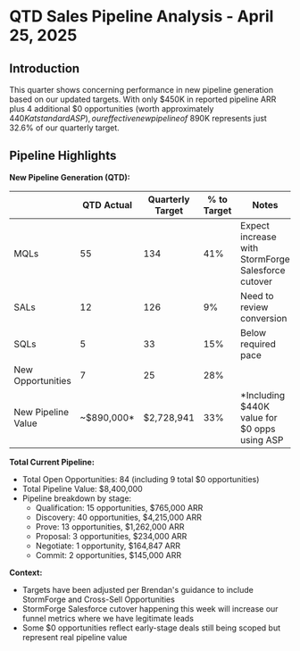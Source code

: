 # QTD Sales Pipeline Analysis - April 25, 2025

## Introduction

This quarter shows concerning performance in new pipeline generation based on our updated targets. With only $450K in reported pipeline ARR plus 4 additional $0 opportunities (worth approximately $440K at standard ASP), our effective new pipeline of ~$890K represents just 32.6% of our quarterly target. 

## Pipeline Highlights

**New Pipeline Generation (QTD):**

|                    | QTD Actual | Quarterly Target | % to Target | Notes                                              |
| ------------------ | ---------- | ---------------- | ----------- | -------------------------------------------------- |
| MQLs               | 55         | 134              | 41%         | Expect increase with StormForge Salesforce cutover |
| SALs               | 12         | 126              | 9%          | Need to review conversion                          |
| SQLs               | 5          | 33               | 15%         | Below required pace                                |
| New Opportunities  | 7          | 25               | 28%         |                                                    |
| New Pipeline Value | ~$890,000* | $2,728,941       | 33%         | *Including $440K value for $0 opps using ASP       |

**Total Current Pipeline:**
- Total Open Opportunities: 84 (including 9 total $0 opportunities)
- Total Pipeline Value: $8,400,000 
- Pipeline breakdown by stage:
    - Qualification: 15 opportunities, $765,000 ARR
    - Discovery: 40 opportunities, $4,215,000 ARR
    - Prove: 13 opportunities, $1,262,000 ARR
    - Proposal: 3 opportunities, $234,000 ARR
    - Negotiate: 1 opportunity, $164,847 ARR
    - Commit: 2 opportunities, $145,000 ARR

**Context:**
- Targets have been adjusted per Brendan's guidance to include StormForge and Cross-Sell Opportunities
- StormForge Salesforce cutover happening this week will increase our funnel metrics where we have legitimate leads
- Some $0 opportunities reflect early-stage deals still being scoped but represent real pipeline value
